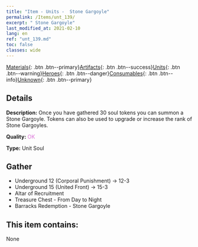 ```yaml
---
title: "Item - Units -  Stone Gargoyle"
permalink: /Items/unt_139/
excerpt: " Stone Gargoyle"
last_modified_at: 2021-02-10
lang: en
ref: "unt_139.md"
toc: false
classes: wide
---
```

 [Materials](/Items/){: .btn .btn--primary}[Artifacts](/Items/Artifacts/){: .btn .btn--success}[Units](/Items/Units/){: .btn .btn--warning}[Heroes](/Items/Heroes/){: .btn .btn--danger}[Consumables](/Items/Consumables/){: .btn .btn--info}[Unknown](/Items/Unknown/){: .btn .btn--primary}

## Details
 **Description:** Once you have gathered 30 soul tokens you can summon a Stone Gargoyle. Tokens can also be used to upgrade or increase the rank of Stone Gargoyles.

 **Quality:** <span style="color: #DA70D6">OK</span>

 **Type:** Unit Soul

## Gather

*    Underground 12 (Corporal Punishment) -> 12-3 
*    Underground 15 (United Front) -> 15-3 
*    Altar of Recruitment 
*    Treasure Chest - From Day to Night 
*    Barracks Redemption - Stone Gargoyle 

## This item contains:

  None

